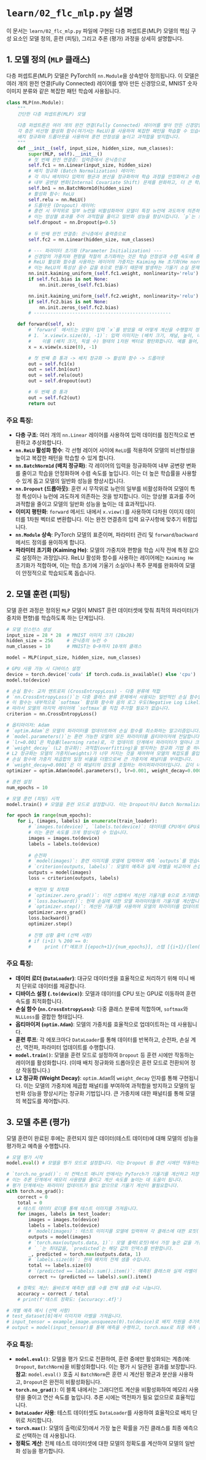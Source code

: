 # `learn/02_flc_mlp.py` 설명

이 문서는 `learn/02_flc_mlp.py` 파일에 구현된 다층 퍼셉트론(MLP) 모델의 핵심 구성 요소인 모델 정의, 훈련 (피팅), 그리고 추론 (평가) 과정을 상세히 설명합니다.

## 1. 모델 정의 (`MLP` 클래스)

다층 퍼셉트론(MLP) 모델은 PyTorch의 `nn.Module`을 상속받아 정의됩니다. 이 모델은 여러 개의 완전 연결(Fully Connected) 레이어를 쌓아 만든 신경망으로, MNIST 숫자 이미지 분류와 같은 복잡한 패턴 학습에 사용됩니다.

```python
class MLP(nn.Module):
    """
    간단한 다층 퍼셉트론(MLP) 모델
    
    다층 퍼셉트론은 여러 개의 완전 연결(Fully Connected) 레이어를 쌓아 만든 신경망입니다.
    각 층은 비선형 활성화 함수(여기서는 ReLU)를 사용하여 복잡한 패턴을 학습할 수 있습니다.
    배치 정규화와 드롭아웃을 사용하여 훈련 안정성을 높이고 과적합을 방지합니다.
    """
    def __init__(self, input_size, hidden_size, num_classes):
        super(MLP, self).__init__()
        # 첫 번째 완전 연결층: 입력층에서 은닉층으로
        self.fc1 = nn.Linear(input_size, hidden_size)
        # 배치 정규화 (Batch Normalization) 레이어:
        # 각 미니 배치마다 입력의 평균과 분산을 정규화하여 학습 과정을 안정화하고 수렴 속도를 높입니다.
        # 내부 공변량 변화(Internal Covariate Shift) 문제를 완화하고, 더 큰 학습률을 사용할 수 있게 합니다.
        self.bn1 = nn.BatchNorm1d(hidden_size)
        # 활성화 함수: ReLU
        self.relu = nn.ReLU()
        # 드롭아웃 (Dropout) 레이어:
        # 훈련 시 무작위로 일부 뉴런을 비활성화하여 모델이 특정 뉴런에 과도하게 의존하는 것을 방지합니다.
        # 이는 앙상블 효과를 주어 과적합을 줄이고 일반화 성능을 향상시킵니다. `p`는 드롭아웃할 뉴런의 비율입니다.
        self.dropout = nn.Dropout(p=0.5)
        
        # 두 번째 완전 연결층: 은닉층에서 출력층으로
        self.fc2 = nn.Linear(hidden_size, num_classes)

        # --- 파라미터 초기화 (Parameter Initialization) ---
        # 신경망의 가중치와 편향을 적절히 초기화하는 것은 학습 안정성과 수렴 속도에 중요합니다.
        # ReLU 활성화 함수를 사용하는 레이어의 가중치는 Kaiming He 초기화(He normal/uniform)가 적합합니다.
        # 이는 ReLU의 특성상 음수 값을 0으로 만들기 때문에 발생하는 기울기 소실 문제를 완화하는 데 도움을 줍니다.
        nn.init.kaiming_uniform_(self.fc1.weight, nonlinearity='relu')
        if self.fc1.bias is not None:
            nn.init.zeros_(self.fc1.bias)

        nn.init.kaiming_uniform_(self.fc2.weight, nonlinearity='relu') # 출력층에도 ReLU가 없더라도 He 초기화를 사용하는 경우가 있습니다.
        if self.fc2.bias is not None:
            nn.init.zeros_(self.fc2.bias)
        # --------------------------------------------------

    def forward(self, x):
        # `forward` 메서드는 모델이 입력 `x`를 받았을 때 어떻게 계산을 수행할지 정의합니다.
        # 1. `x.view(x.size(0), -1)`: 입력 이미지는 (배치 크기, 채널, 높이, 너비) 형태입니다.
        #    이를 (배치 크기, 픽셀 수) 형태의 1차원 벡터로 평탄화합니다. 예를 들어, (64, 1, 28, 28) -> (64, 784).
        x = x.view(x.size(0), -1) 

        # 첫 번째 층 통과 -> 배치 정규화 -> 활성화 함수 -> 드롭아웃
        out = self.fc1(x)
        out = self.bn1(out)
        out = self.relu(out)
        out = self.dropout(out)

        # 두 번째 층 통과
        out = self.fc2(out)
        return out
```

### 주요 특징:
-   **다층 구조**: 여러 개의 `nn.Linear` 레이어를 사용하여 입력 데이터를 점진적으로 변환하고 추상화합니다.
-   **`nn.ReLU` 활성화 함수**: 각 선형 레이어 사이에 `ReLU`를 적용하여 모델의 비선형성을 높이고 복잡한 패턴을 학습할 수 있게 합니다.
-   **`nn.BatchNorm1d` (배치 정규화)**: 각 레이어의 입력을 정규화하여 내부 공변량 변화를 줄이고 학습을 안정화하며 수렴 속도를 높입니다. 이는 더 높은 학습률을 사용할 수 있게 돕고 모델의 일반화 성능을 향상시킵니다.
-   **`nn.Dropout` (드롭아웃)**: 훈련 시 무작위로 뉴런의 일부를 비활성화하여 모델이 특정 특성이나 뉴런에 과도하게 의존하는 것을 방지합니다. 이는 앙상블 효과를 주어 과적합을 줄이고 모델의 일반화 성능을 높이는 데 효과적입니다.
-   **이미지 평탄화**: `forward` 메서드 내에서 `x.view()`를 사용하여 다차원 이미지 데이터를 1차원 벡터로 변환합니다. 이는 완전 연결층의 입력 요구사항에 맞추기 위함입니다.
-   **`nn.Module` 상속**: PyTorch 모델의 표준이며, 파라미터 관리 및 `forward`/`backward` 메서드 정의를 용이하게 합니다.
-   **파라미터 초기화 (Kaiming He)**: 모델의 가중치와 편향을 학습 시작 전에 특정 값으로 설정하는 과정입니다. ReLU 활성화 함수를 사용하는 레이어에는 `Kaiming He` 초기화가 적합하며, 이는 학습 초기에 기울기 소실이나 폭주 문제를 완화하여 모델이 안정적으로 학습되도록 돕습니다.

## 2. 모델 훈련 (피팅)

모델 훈련 과정은 정의된 `MLP` 모델이 MNIST 훈련 데이터셋에 맞춰 최적의 파라미터(가중치와 편향)를 학습하도록 하는 단계입니다.

```python
# 모델 인스턴스 생성
input_size = 28 * 28  # MNIST 이미지 크기 (28x28)
hidden_size = 256     # 은닉층의 뉴런 수
num_classes = 10      # MNIST는 0~9까지 10개의 클래스

model = MLP(input_size, hidden_size, num_classes)

# GPU 사용 가능 시 디바이스 설정
device = torch.device('cuda' if torch.cuda.is_available() else 'cpu')
model.to(device)

# 손실 함수: 교차 엔트로피 (CrossEntropyLoss) - 다중 분류에 적합
# `nn.CrossEntropyLoss()`는 다중 클래스 분류 문제에서 사용되는 일반적인 손실 함수입니다.
# 이 함수는 내부적으로 `softmax` 활성화 함수와 음의 로그 우도(Negative Log Likelihood)를 결합하여 계산합니다.
# 따라서 모델의 마지막 레이어에 `softmax`를 직접 추가할 필요가 없습니다.
criterion = nn.CrossEntropyLoss()

# 옵티마이저: Adam
# `optim.Adam`은 모델의 파라미터를 업데이트하여 손실 함수를 최소화하는 알고리즘입니다.
# `model.parameters()`는 훈련 가능한 모델의 모든 파라미터를 옵티마이저에 전달합니다.
# `lr=0.001`은 학습률(learning rate)로, 각 업데이트 단계에서 파라미터가 얼마나 크게 변경될지를 결정합니다.
# `weight_decay` (L2 정규화): 과적합(overfitting)을 방지하는 정규화 기법 중 하나입니다.
# L2 정규화는 모델의 가중치(weights)가 너무 커지는 것을 제어하여 모델의 복잡도를 줄입니다.
# 손실 함수에 가중치 제곱합의 일정 비율을 더함으로써 큰 가중치에 패널티를 부여합니다.
# `weight_decay=0.0001`은 이 패널티의 강도를 조절하는 하이퍼파라미터입니다. 값이 너무 크면 모델이 충분히 학습되지 않을 수 있습니다.
optimizer = optim.Adam(model.parameters(), lr=0.001, weight_decay=0.0001)

# 훈련 설정
num_epochs = 10

# 모델 훈련 (피팅) 시작
model.train() # 모델을 훈련 모드로 설정합니다. 이는 Dropout이나 Batch Normalization과 같은 특정 레이어의 동작에 영향을 미칩니다.

for epoch in range(num_epochs):
    for i, (images, labels) in enumerate(train_loader):
        # `images.to(device)`, `labels.to(device)`: 데이터를 CPU에서 GPU로 이동합니다 (GPU 사용 가능 시).
        # 이는 훈련 속도를 크게 향상시킬 수 있습니다.
        images = images.to(device)
        labels = labels.to(device)
        
        # 순전파
        # `model(images)`: 훈련 이미지를 모델에 입력하여 예측 `outputs`를 얻습니다.
        # `criterion(outputs, labels)`: 모델의 예측과 실제 라벨을 비교하여 손실을 계산합니다.
        outputs = model(images)
        loss = criterion(outputs, labels)
        
        # 역전파 및 최적화
        # `optimizer.zero_grad()`: 이전 스텝에서 계산된 기울기를 0으로 초기화합니다.
        # `loss.backward()`: 현재 손실에 대한 모델 파라미터들의 기울기를 계산합니다.
        # `optimizer.step()`: 계산된 기울기를 사용하여 모델의 파라미터를 업데이트합니다.
        optimizer.zero_grad()
        loss.backward()
        optimizer.step()
        
        # 진행 상황 출력 (선택 사항)
        # if (i+1) % 200 == 0:
        #     print (f'에포크 [{epoch+1}/{num_epochs}], 스텝 [{i+1}/{len(train_loader)}], 손실: {loss.item():.4f}')
```

### 주요 특징:
-   **데이터 로더 (`DataLoader`)**: 대규모 데이터셋을 효율적으로 처리하기 위해 미니 배치 단위로 데이터를 제공합니다.
-   **디바이스 설정 (`.to(device)`)**: 모델과 데이터를 CPU 또는 GPU로 이동하여 훈련 속도를 최적화합니다.
-   **손실 함수 (`nn.CrossEntropyLoss`)**: 다중 클래스 분류에 적합하며, `softmax`와 `NLLLoss`를 결합한 형태입니다.
-   **옵티마이저 (`optim.Adam`)**: 모델의 가중치를 효율적으로 업데이트하는 데 사용됩니다.
-   **훈련 루프**: 각 에포크마다 `DataLoader`를 통해 데이터를 반복하고, 순전파, 손실 계산, 역전파, 파라미터 업데이트를 수행합니다.
-   **`model.train()`**: 모델을 훈련 모드로 설정하여 `Dropout` 등 훈련 시에만 작동하는 레이어를 활성화합니다. (이때 배치 정규화와 드롭아웃은 훈련 모드로 전환되어 정상 작동합니다.)
-   **L2 정규화 (Weight Decay)**: `optim.Adam`의 `weight_decay` 인자를 통해 구현됩니다. 이는 모델의 가중치에 제곱합 패널티를 부여하여 과적합을 방지하고 모델의 일반화 성능을 향상시키는 정규화 기법입니다. 큰 가중치에 대한 패널티를 통해 모델의 복잡도를 제어합니다.

## 3. 모델 추론 (평가)

모델 훈련이 완료된 후에는 훈련되지 않은 데이터(테스트 데이터)에 대해 모델의 성능을 평가하고 예측을 수행합니다.

```python
# 모델 평가 시작
model.eval() # 모델을 평가 모드로 설정합니다. 이는 Dropout 등 훈련 시에만 작동하는 레이어를 비활성화합니다.

# `torch.no_grad()`: 이 컨텍스트 매니저 안에서는 PyTorch가 기울기를 계산하고 저장하는 것을 비활성화합니다.
# 이는 추론 단계에서 메모리 사용량을 줄이고 계산 속도를 높이는 데 도움이 됩니다.
# 평가 단계에서는 파라미터 업데이트가 필요 없으므로 기울기 계산이 불필요합니다.
with torch.no_grad():
    correct = 0
    total = 0
    # 테스트 데이터 로더를 통해 테스트 이미지를 가져옵니다.
    for images, labels in test_loader:
        images = images.to(device)
        labels = labels.to(device)
        # `model(images)`: 테스트 이미지를 모델에 입력하여 각 클래스에 대한 로짓(분류 점수)을 얻습니다.
        outputs = model(images)
        # `torch.max(outputs.data, 1)`: 모델 출력(로짓)에서 가장 높은 값을 가진 클래스(인덱스)를 선택합니다.
        # `_`는 최대값을, `predicted`는 해당 값의 인덱스를 반환합니다.
        _, predicted = torch.max(outputs.data, 1)
        # `labels.size(0)`: 현재 배치의 전체 샘플 수입니다.
        total += labels.size(0)
        # `(predicted == labels).sum().item()`: 예측된 클래스와 실제 라벨이 일치하는 샘플의 수를 합산합니다.
        correct += (predicted == labels).sum().item()

    # 정확도 계산: 올바르게 예측한 샘플 수를 전체 샘플 수로 나눕니다.
    accuracy = correct / total
    # print(f'테스트 정확도: {accuracy:.4f}')

# 개별 예측 예시 (선택 사항)
# test_dataset[0]에서 이미지와 라벨을 가져옵니다.
# input_tensor = example_image.unsqueeze(0).to(device)로 배치 차원을 추가하여 모델에 입력합니다.
# output = model(input_tensor)를 통해 예측을 수행하고, torch.max로 최종 예측 클래스를 얻습니다.
```

### 주요 특징:
-   **`model.eval()`**: 모델을 평가 모드로 전환하여, 훈련 중에만 활성화되는 계층(예: `Dropout`, `BatchNorm`)을 비활성화합니다. 이는 평가 시 일관된 결과를 보장합니다. **참고**: `model.eval()` 호출 시 `BatchNorm`은 훈련 시 계산된 평균과 분산을 사용하고, `Dropout`은 완전히 비활성화됩니다.
-   **`torch.no_grad()`**: 이 블록 내에서는 그래디언트 계산을 비활성화하여 메모리 사용량을 줄이고 연산 속도를 높입니다. 추론 시에는 역전파가 필요 없으므로 효율적입니다.
-   **`DataLoader` 사용**: 테스트 데이터셋도 `DataLoader`를 사용하여 효율적으로 배치 단위로 처리합니다.
-   **`torch.max()`**: 모델의 출력(로짓)에서 가장 높은 확률을 가진 클래스를 최종 예측으로 선택하는 데 사용됩니다.
-   **정확도 계산**: 전체 테스트 데이터셋에 대한 모델의 정확도를 계산하여 모델의 일반화 성능을 평가합니다. 